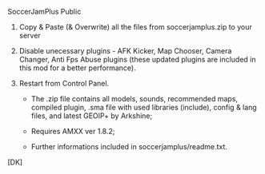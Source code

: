 SoccerJamPlus Public

1. Copy & Paste (& Overwrite) all the files from soccerjamplus.zip to your server

2) Disable unecessary plugins - AFK Kicker, Map Chooser, Camera Changer, Anti Fps Abuse plugins (these updated plugins are included in this mod for a better performance).

3) Restart from Control Panel.

    - The .zip file contains all models, sounds, recommended maps, compiled plugin, .sma file with used libraries (include), config & lang files, and latest GEOIP+ by Arkshine;
  
    - Requires AMXX ver 1.8.2;
    - Further informations included in soccerjamplus/readme.txt.


[DK]
